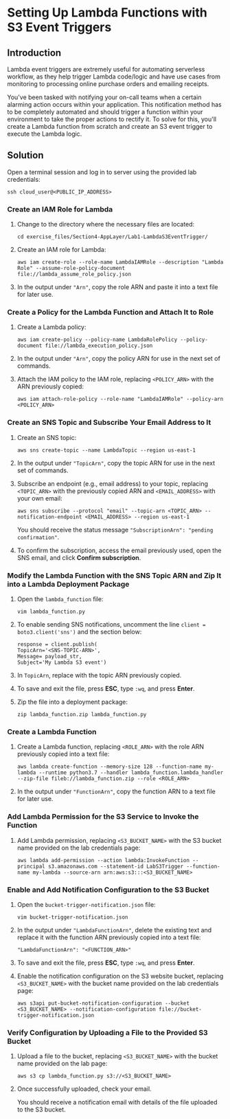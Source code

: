# Setting Up Lambda Functions with S3 Event Triggers

## Introduction

Lambda event triggers are extremely 
useful for automating serverless workflow, as they help trigger Lambda 
code/logic and have use cases from monitoring to processing online 
purchase orders and emailing receipts.

You've been tasked with notifying your
 on-call teams when a certain alarming action occurs within your 
application. This notification method has to be completely automated and
 should trigger a function within your environment to take the proper 
actions to rectify it. To solve for this, you'll create a Lambda 
function from scratch and create an S3 event trigger to execute the 
Lambda logic.

## Solution

Open a terminal session and log in to server using the provided lab credentials:

```
ssh cloud_user@<PUBLIC_IP_ADDRESS>

```

### Create an IAM Role for Lambda

1. Change to the directory where the necessary files are located:
    
    ```
    cd exercise_files/Section4-AppLayer/Lab1-LambdaS3EventTrigger/
    
    ```
    
2. Create an IAM role for Lambda:
    
    ```
    aws iam create-role --role-name LambdaIAMRole --description "Lambda Role" --assume-role-policy-document file://lambda_assume_role_policy.json
    
    ```
    
3. In the output under `"Arn"`, copy the role ARN and paste it into a text file for later use.

### Create a Policy for the Lambda Function and Attach It to Role

1. Create a Lambda policy:
    
    ```
    aws iam create-policy --policy-name LambdaRolePolicy --policy-document file://lambda_execution_policy.json
    
    ```
    
2. In the output under `"Arn"`, copy the policy ARN for use in the next set of commands.
3. Attach the IAM policy to the IAM role, replacing `<POLICY_ARN>` with the ARN previously copied:
    
    ```
    aws iam attach-role-policy --role-name "LambdaIAMRole" --policy-arn <POLICY_ARN>
    
    ```
    

### Create an SNS Topic and Subscribe Your Email Address to It

1. Create an SNS topic:
    
    ```
    aws sns create-topic --name LambdaTopic --region us-east-1
    
    ```
    
2. In the output under `"TopicArn"`, copy the topic ARN for use in the next set of commands.
3. Subscribe an endpoint (e.g., email address) to your topic, replacing `<TOPIC_ARN>` with the previously copied ARN and `<EMAIL_ADDRESS>` with your own email:
    
    ```
    aws sns subscribe --protocol "email" --topic-arn <TOPIC_ARN> --notification-endpoint <EMAIL_ADDRESS> --region us-east-1
    
    ```
    
    You should receive the status message `"SubscriptionArn": "pending confirmation"`.
    
4. To confirm the subscription, access the email previously used, open the SNS email, and click **Confirm subscription**.

### Modify the Lambda Function with the SNS Topic ARN and Zip It into a Lambda Deployment Package

1. Open the `lambda_function` file:
    
    ```
    vim lambda_function.py
    
    ```
    
2. To enable sending SNS notifications, uncomment the line `client = boto3.client('sns')` and the section below:
    
    ```
    response = client.publish(
    TopicArn='<SNS-TOPIC-ARN>',
    Message= payload_str,
    Subject='My Lambda S3 event')
    
    ```
    
3. In `TopicArn`, replace <SNS-TOPIC-ARN> with the topic ARN previously copied.
4. To save and exit the file, press **ESC**, type `:wq`, and press **Enter**.
5. Zip the file into a deployment package:
    
    ```
    zip lambda_function.zip lambda_function.py
    
    ```
    

### Create a Lambda Function

1. Create a Lambda function, replacing `<ROLE_ARN>` with the role ARN previously copied into a text file:
    
    ```
    aws lambda create-function --memory-size 128 --function-name my-lambda --runtime python3.7 --handler lambda_function.lambda_handler --zip-file fileb://lambda_function.zip --role <ROLE_ARN>
    
    ```
    
2. In the output under `"FunctionArn"`, copy the function ARN to a text file for later use.

### Add Lambda Permission for the S3 Service to Invoke the Function

1. Add Lambda permission, replacing `<S3_BUCKET_NAME>` with the S3 bucket name provided on the lab credentials page:
    
    ```
    aws lambda add-permission --action lambda:InvokeFunction --principal s3.amazonaws.com --statement-id LabS3Trigger --function-name my-lambda --source-arn arn:aws:s3:::<S3_BUCKET_NAME>
    
    ```
    

### Enable and Add Notification Configuration to the S3 Bucket

1. Open the `bucket-trigger-notification.json` file:
    
    ```
    vim bucket-trigger-notification.json
    
    ```
    
2. In the output under `"LambdaFunctionArn"`, delete the existing text and replace it with the function ARN previously copied into a text file:
    
    ```
    "LambdaFunctionArn": "<FUNCTION_ARN>"
    
    ```
    
3. To save and exit the file, press **ESC**, type `:wq`, and press **Enter**.
4. Enable the notification configuration on the S3 website bucket, replacing `<S3_BUCKET_NAME>` with the bucket name provided on the lab credentials page:
    
    ```
    aws s3api put-bucket-notification-configuration --bucket <S3_BUCKET_NAME> --notification-configuration file://bucket-trigger-notification.json
    
    ```
    

### Verify Configuration by Uploading a File to the Provided S3 Bucket

1. Upload a file to the bucket, replacing `<S3_BUCKET_NAME>` with the bucket name provided on the lab page:
    
    ```
    aws s3 cp lambda_function.py s3://<S3_BUCKET_NAME>
    
    ```
    
2. Once successfully uploaded, check your email.
    
    You should receive a notification email with details of the file uploaded to the S3 bucket.